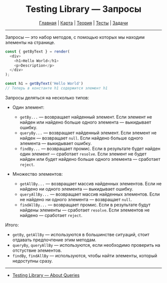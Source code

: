 <div align="center">

# Testing Library — Запросы

[Главная](https://github.com/dollaween/junior-roadmap/)
|
[Карта](/roadmap/README.md)
|
[Теория](/theory/README.md)
|
[Тесты](/tests/README.md)
|
[Задачи](/tasks/README.md)

</div>

---

Запросы — это набор методов, с помощью которых мы находим элементы на странице.

```js
const { getByText } = render(
  <div>
    <h1>Hello World</h1>
    <p>Description</p>
  </div>
);

const h1 = getByText('Hello World')
// Теперь в константе h1 содержится элемент h1
```

Запросы деляться на несколько типов:
- Один элемент:
  - `getBy...` — возвращает найденный элемент. Если элемент не найден или найдено больше одного элемента — выкидывает ошибку.
  - `queryBy...` — возвращает найденный элемент. Если элемент не найден — возвращает `null`. Если найдено больше одного элемента — выкидывает ошибку.
  - `findBy...` — возвращает промис. Если в результате будет найден один элемент — сработает `resolve`. Если элемент не будет найден или будет найдено больше одного элемента — сработает `reject`.

- Множество элементов:
  - `getAllBy...` — возвращает массив найденных элементов. Если не найдено ни одного элемента — выкидывает ошибку.
  - `queryAllBy...` — возвращает массив найденных элементов. Если не найдено ни одного элемента — возвращает `null`.
  - `findAllBy...` — возвращает промис. Если в результате будут найдены элементы — сработает `resolve`. Если элементов не найдено — сработает `reject`.

Итого:
- `getBy`, `getAllBy` — используются в большинстве ситуаций, стоит отдавать предпочтение этим методам.
- `queryBy`, `queryAllBy` — используются, если необходимо проверить на отстуствие элементов.
- `findBy`, `findAllBy` — используются, чтобы найти элементы, который недоступны сразу.

---

- [Testing Library — About Queries](https://testing-library.com/docs/queries/about)
